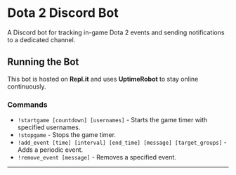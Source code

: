 # Dota 2 Discord Bot

A Discord bot for tracking in-game Dota 2 events and sending notifications to a dedicated channel.

## Running the Bot

This bot is hosted on **Repl.it** and uses **UptimeRobot** to stay online continuously.

### Commands

- `!startgame [countdown] [usernames]` - Starts the game timer with specified usernames.
- `!stopgame` - Stops the game timer.
- `!add_event [time] [interval] [end_time] [message] [target_groups]` - Adds a periodic event.
- `!remove_event [message]` - Removes a specified event.

---
